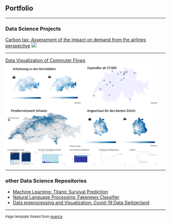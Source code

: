 ## Portfolio

---

### Data Science Projects

[Carbon tax: Assessment of the impact on demand from the airlines perspective](/pages/carbontax.md)
<img src="images/dummy_thumbnail.jpg?raw=true"/>

---
[Data Visualization of Commuter Flows](/pages/commuter_visualization.md)
<img src="images/commuter_thumbnail.jpg?raw=true"/>

---

### other Data Science Repositories

- [Machine Learning: Titanic Survival Prediction](https://github.com/cschweizer/datascience-kaggletitanic-ml)
- [Natural Language Processing: Fakenews Classifier](https://github.com/cschweizer/datascience-fakenews-classifier)
- [Data preprocessing and Visualization: Covid-19 Data Switzerland](https://github.com/cschweizer/datascience-covid19-data-switzerland)

---
<p style="font-size:11px">Page template forked from <a href="https://github.com/evanca/quick-portfolio">evanca</a></p>
<!-- Remove above link if you don't want to attibute -->
